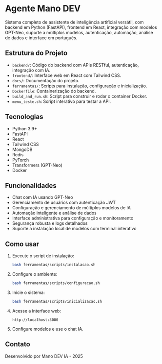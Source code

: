 # Agente Mano DEV

Sistema completo de assistente de inteligência artificial versátil, com backend em Python (FastAPI), frontend em React, integração com modelos GPT-Neo, suporte a múltiplos modelos, autenticação, automação, análise de dados e interface em português.

## Estrutura do Projeto

- `backend/`: Código do backend com APIs RESTful, autenticação, integração com IA.
- `frontend/`: Interface web em React com Tailwind CSS.
- `docs/`: Documentação do projeto.
- `ferramentas/`: Scripts para instalação, configuração e inicialização.
- `Dockerfile`: Containerização do backend.
- `build_and_run.sh`: Script para construir e rodar o container Docker.
- `menu_teste.sh`: Script interativo para testar a API.

## Tecnologias

- Python 3.9+
- FastAPI
- React
- Tailwind CSS
- MongoDB
- Redis
- PyTorch
- Transformers (GPT-Neo)
- Docker

## Funcionalidades

- Chat com IA usando GPT-Neo
- Gerenciamento de usuários com autenticação JWT
- Configuração e gerenciamento de múltiplos modelos de IA
- Automação inteligente e análise de dados
- Interface administrativa para configuração e monitoramento
- Segurança robusta e logs detalhados
- Suporte a instalação local de modelos com terminal interativo

## Como usar

1. Execute o script de instalação:
   ```bash
   bash ferramentas/scripts/instalacao.sh
   ```

2. Configure o ambiente:
   ```bash
   bash ferramentas/scripts/configuracao.sh
   ```

3. Inicie o sistema:
   ```bash
   bash ferramentas/scripts/inicializacao.sh
   ```

4. Acesse a interface web:
   ```
   http://localhost:3000
   ```

5. Configure modelos e use o chat IA.

## Contato

Desenvolvido por Mano DEV IA - 2025
